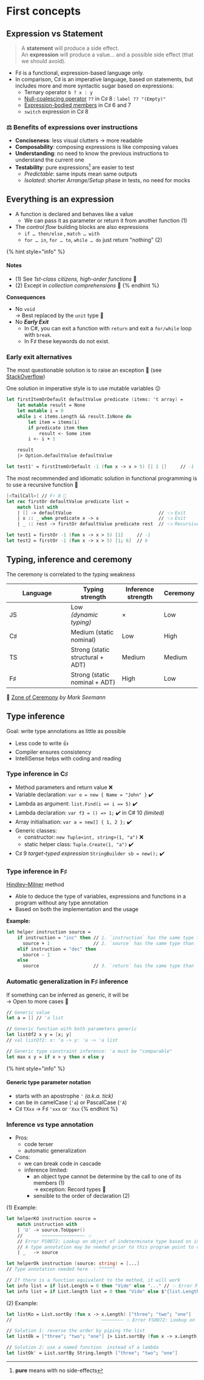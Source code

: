 # First concepts

## Expression vs Statement

> A **statement** will produce a side effect.\
> An **expression** will produce a value... and a possible side effect (that we should avoid).

* F♯ is a functional, expression-based language only.
* In comparison, C♯ is an imperative language, based on statements, but includes more and more syntactic sugar based on expressions:
  * Ternary operator `b ? x : y`
  * [Null-coalescing operator](https://docs.microsoft.com/en-us/dotnet/csharp/language-reference/operators/null-coalescing-operator) `??` in C♯ 8 : `label ?? "(Empty)"`
  * [Expression-bodied members](https://docs.microsoft.com/en-us/dotnet/csharp/programming-guide/statements-expressions-operators/expression-bodied-members) in C♯ 6 and 7
  * `switch` expression in C♯ 8

### ⚖️ Benefits of expressions over instructions

* **Conciseness**: less visual clutters → more readable
* **Composability**: composing expressions is like composing values
* **Understanding**: no need to know the previous instructions to understand the current one
* **Testability**: pure expressions[^1] are easier to test
  * _Predictable_: same inputs mean same outputs
  * _Isolated_: shorter _Arrange/Setup_ phase in tests, no need for mocks

## Everything is an expression

* A function is declared and behaves like a value
  * We can pass it as parameter or return it from another function (1)
* The _control flow_ building blocks are also expressions
  * `if … then/else` , `match … with`
  * `for … in`, `for … to`, `while … do` just return "nothing" (2)

{% hint style="info" %}
#### Notes

* (1) See _1st-class citizens, high-order functions_ 📍
* (2) Except in _collection comprehensions_ 📍
{% endhint %}

**Consequences**

* No `void`\
  → Best replaced by the `unit` type 📍
* No _**Early Exit**_
  * In C#, you can exit a function with `return` and exit a `for/while` loop with `break`.
  * In F♯ these keywords do not exist.

### Early exit alternatives

The most questionable solution is to raise an exception 💩 (see [StackOverflow](https://stackoverflow.com/a/42018355/8634147))

One solution in imperative style is to use mutable variables 😕

```fsharp
let firstItemOrDefault defaultValue predicate (items: 't array) =
    let mutable result = None
    let mutable i = 0
    while i < items.Length && result.IsNone do
        let item = items[i]
        if predicate item then
            result <- Some item
        i <- i + 1

    result
    |> Option.defaultValue defaultValue

let test1' = firstItemOrDefault -1 (fun x -> x > 5) [| 1 |]     // -1
```

The most recommended and idiomatic solution in functional programming is to use a recursive function 📍

```fsharp
[<TailCall>] // F♯ 8 📍
let rec firstOr defaultValue predicate list =
    match list with
    | [] -> defaultValue                                // 👈 Exit
    | x :: _ when predicate x -> x                      // 👈 Exit
    | _ :: rest -> firstOr defaultValue predicate rest  // 👈 Recursive call to continue

let test1 = firstOr -1 (fun x -> x > 5) [1]     // -1
let test2 = firstOr -1 (fun x -> x > 5) [1; 6]  // 6
```

## Typing, inference and ceremony

The ceremony is correlated to the typing weakness

<table><thead><tr><th width="146">Language</th><th>Typing strength</th><th>Inference strength</th><th>Ceremony</th></tr></thead><tbody><tr><td>JS</td><td>Low<br><em>(dynamic typing)</em></td><td>×</td><td>Low</td></tr><tr><td>C♯</td><td>Medium (static nominal)</td><td>Low</td><td>High</td></tr><tr><td>TS</td><td>Strong (static structural + ADT)</td><td>Medium</td><td>Medium</td></tr><tr><td>F♯</td><td>Strong (static nominal + ADT)</td><td>High</td><td>Low</td></tr></tbody></table>

🔗 [Zone of Ceremony](https://blog.ploeh.dk/2019/12/16/zone-of-ceremony/) _by Mark Seemann_

## Type inference

Goal: write type annotations as little as possible

* Less code to write 👍
* Compiler ensures consistency
* IntelliSense helps with coding and reading

### Type inference in C♯

* Method parameters and return value ❌
* Variable declaration: `var o = new { Name = "John" }` ✔️
* Lambda as argument: `list.Find(i => i == 5)` ✔️
* Lambda declaration: `var f3 = () => 1;` ✔️ in C# 10 _(limited)_
* Array initialisation: `var a = new[] { 1, 2 };` ✔️
* Generic classes:
  * constructor: `new Tuple<int, string>(1, "a")` ❌
  * static helper class: `Tuple.Create(1, "a")` ✔️
* C♯ 9 _target-typed expression_ `StringBuilder sb = new();` ✔️

### Type inference in F♯

[Hindley–Milner](https://en.wikipedia.org/wiki/Hindley%E2%80%93Milner_type_system) method

* Able to deduce the type of variables, expressions and functions in a program without any type annotation
* Based on both the implementation and the usage

**Example:**

```fsharp
let helper instruction source =
    if instruction = "inc" then // 1. `instruction` has the same type than `"inc"` => `string`
      source + 1                // 2. `source` has the same type than `1` => `int`
    elif instruction = "dec" then
      source - 1
    else
      source                    // 3. `return` has the same type than `source` => `int`
```

### Automatic generalization in F♯ inference

If something can be inferred as generic, it will be\
→ Open to more cases 🥳

```fsharp
// Generic value
let a = [] // 'a list

// Generic function with both parameters generic
let listOf2 x y = [x; y]
// val listOf2: x: 'a -> y: 'a -> 'a list

// Generic type constraint inference: 'a must be "comparable"
let max x y = if x > y then x else y
```

{% hint style="info" %}
#### Generic type parameter notation

* starts with an apostrophe `'` _(a.k.a. tick)_
* can be in camelCase (`'a`) or PascalCase (`'A`)
* C♯ `TXxx` → F♯ `'xxx` or `'Xxx`
{% endhint %}

### Inference _vs_ type annotation

* Pros:
  * code terser
  * automatic generalization
* Cons:
  * we can break code in cascade
  * inference limited:
    * an object type cannot be determine by the call to one of its members (1)\
      → exception: Record types 📍
    * sensible to the order of declaration (2)

(1) Example:

```fsharp
let helperKO instruction source =
    match instruction with
    | 'U' -> source.ToUpper()
    //       ~~~~~~~~~~~~~~~~ 💥
    // Error FS0072: Lookup on object of indeterminate type based on information prior to this program point.
    // A type annotation may be needed prior to this program point to constrain the type of the object.
    | _   -> source

let helperOk instruction (source: string) = [...]
// Type annotation needed here  : ^^^^^^

// If there is a function equivalent to the method, it will work
let info list = if list.Length = 0 then "Vide" else "..." // 💥 Error FS0072...
let info list = if List.length list = 0 then "Vide" else $"{list.Length} éléments" // 👌
```

(2) Example:

```fsharp
let listKo = List.sortBy (fun x -> x.Length) ["three"; "two"; "one"]
//                                 ~~~~~~~~ 💥 Error FS0072: Lookup on object of indeterminate type...

// Solution 1: reverse the order by piping the list
let listOk = ["three"; "two"; "one"] |> List.sortBy (fun x -> x.Length)

// Solution 2: use a named function  instead of a lambda
let listOk' = List.sortBy String.length ["three"; "two"; "one"]
```

[^1]: **pure** means with no side-effects

